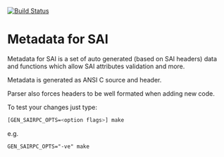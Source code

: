 [![Build Status](https://dev.azure.com/mssonic/build/_apis/build/status%2Fopencomputeproject.SAI?branchName=refs%2Fpull%2F2166%2Fmerge)](https://dev.azure.com/mssonic/build/_build/latest?definitionId=131&branchName=refs%2Fpull%2F2166%2Fmerge)

Metadata for SAI
================

Metadata for SAI is a set of auto generated (based on SAI headers) data
and functions which allow SAI attributes validation and more.

Metadata is generated as ANSI C source and header.

Parser also forces headers to be well formated when adding new code.

To test your changes just type:

```sh
[GEN_SAIRPC_OPTS=<option flags>] make
```
e.g. 
```
GEN_SAIRPC_OPTS="-ve" make
```
